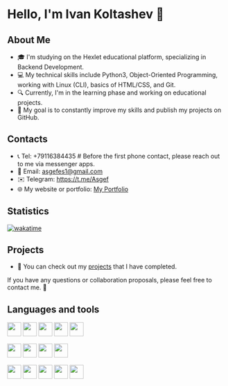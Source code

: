 # Hello, I'm Ivan Koltashev 👋

## About Me
- 🎓 I'm studying on the Hexlet educational platform, specializing in Backend Development.
- 💻 My technical skills include Python3, Object-Oriented Programming, working with Linux (CLI), basics of HTML/CSS, and Git.
- 🔍 Currently, I'm in the learning phase and working on educational projects.
- 🌱 My goal is to constantly improve my skills and publish my projects on GitHub.

## Contacts
- 📞 Tel: +79116384435  \#  Before the first phone contact, please reach out to me via messenger apps.
- 📧 Email: asgefes1@gmail.com
- ✉️ Telegram: https://t.me/Asgef
- 🌐 My website or portfolio: [My Portfolio](https://asgef.github.io)

## Statistics
[![wakatime](https://wakatime.com/badge/user/018c4031-c37e-4bef-9e6c-859fe4594dc2.svg)](https://wakatime.com/@018c4031-c37e-4bef-9e6c-859fe4594dc2)

## Projects
- 🚀 You can check out my [projects](https://asgef.github.io) that I have completed.

If you have any questions or collaboration proposals, please feel free to contact me. 🚀

## Languages and tools
<img height="32" width="32" src="https://cdn.simpleicons.org/python/_/eee" />   <img height="32" width="32" src="https://cdn.simpleicons.org/django/_/eee" />   <img height="32" width="32" src="https://cdn.simpleicons.org/flask/_/eee" />   <img height="32" width="32" src="https://cdn.simpleicons.org/HTML5/_/eee" />    <img height="32" width="32" src="https://cdn.simpleicons.org/CSS3/_/eee" />

<img height="32" width="32" src="https://cdn.simpleicons.org/Ubuntu/_/eee" />    <img height="32" width="32" src="https://cdn.simpleicons.org/Zsh/_/eee" />   <img height="32" width="32" src="https://cdn.simpleicons.org/PyCharm/_/eee" />    <img height="32" width="32" src="https://cdn.simpleicons.org/Postman/_/eee" />

<img height="32" width="32" src="https://cdn.simpleicons.org/Docker/_/eee" />   <img height="32" width="32" src="https://cdn.simpleicons.org/postgreSQL/_/eee" />   <img height="32" width="32" src="https://cdn.simpleicons.org/git/_/eee" />   <img height="32" width="32" src="https://cdn.simpleicons.org/Ansible/_/eee" />   <img height="32" width="32" src="https://cdn.simpleicons.org/Vagrant/_/eee" />   



<!--
**Asgef/Asgef** is a ✨ _special_ ✨ repository because its `README.md` (this file) appears on your GitHub profile.

Here are some ideas to get you started:

- 🔭 I’m currently working on ...
- 🌱 I’m currently learning ...
- 👯 I’m looking to collaborate on ...
- 🤔 I’m looking for help with ...
- 💬 Ask me about ...
- 📫 How to reach me: ...
- 😄 Pronouns: ...
- ⚡ Fun fact: ...
-->
